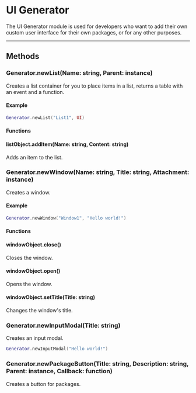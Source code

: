 # UI Generator
The UI Generator module is used for developers who want to add their own custom user interface for their own packages, or for any other purposes.

___

## Methods
### Generator.newList(Name: string, Parent: instance)
Creates a list container for you to place items in a list, returns a table with an event and a function.

#### Example
```lua
Generator.newList("List1", UI)
```

#### Functions
#### listObject.addItem(Name: string, Content: string)
Adds an item to the list.

### Generator.newWindow(Name: string, Title: string, Attachment: instance)
Creates a window.

#### Example
```lua
Generator.newWindow("Window1", "Hello world!")
```

#### Functions
#### windowObject.close()
Closes the window.

#### windowObject.open()
Opens the window.

#### windowObject.setTitle(Title: string)
Changes the window's title.

### Generator.newInputModal(Title: string)
Creates an input modal.

```lua
Generator.newInputModal("Hello world!")
```

### Generator.newPackageButton(Title: string, Description: string, Parent: instance, Callback: function)
Creates a button for packages.
